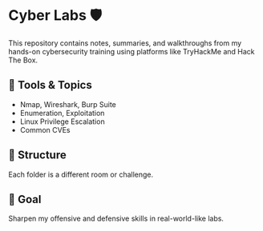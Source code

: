 # Cyber Labs 🛡️

This repository contains notes, summaries, and walkthroughs from my hands-on cybersecurity training using platforms like TryHackMe and Hack The Box.

## 🔧 Tools & Topics
- Nmap, Wireshark, Burp Suite
- Enumeration, Exploitation
- Linux Privilege Escalation
- Common CVEs

## 📂 Structure
Each folder is a different room or challenge.

## 🌱 Goal
Sharpen my offensive and defensive skills in real-world-like labs.

